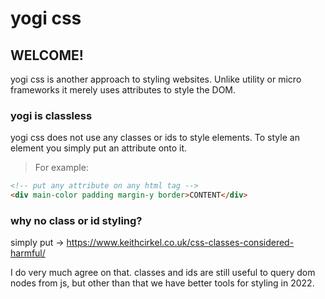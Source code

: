 # yogi css

## WELCOME!

yogi css is another approach to styling websites. Unlike utility or micro frameworks it merely uses attributes to style the DOM.  

### **yogi is classless**

yogi css does not use any classes or ids to style elements. To style an element you simply put an attribute onto it.

> For example:
```html
<!-- put any attribute on any html tag -->
<div main-color padding margin-y border>CONTENT</div>
```

### **why no class or id styling?**

simply put -> https://www.keithcirkel.co.uk/css-classes-considered-harmful/

I do very much agree on that. classes and ids are still useful to query dom nodes from js, but other than that we have better tools for styling in 2022.